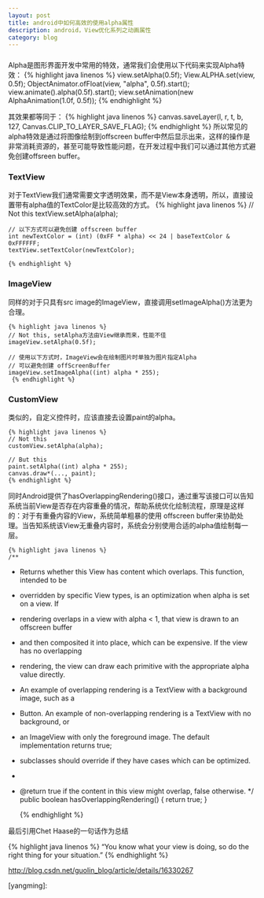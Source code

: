 ```yaml
---
layout: post
title: android中如何高效的使用alpha属性
description: android，View优化系列之动画属性
category: blog
---
```

###

Alpha是图形界面开发中常用的特效，通常我们会使用以下代码来实现Alpha特效：
	{% highlight java linenos %}
	view.setAlpha(0.5f);
    View.ALPHA.set(view, 0.5f);
	ObjectAnimator.ofFloat(view, "alpha", 0.5f).start();
	view.animate().alpha(0.5f).start();
	view.setAnimation(new AlphaAnimation(1.0f, 0.5f));
	 {% endhighlight %}

其效果都等同于：
	{% highlight java linenos %}
	canvas.saveLayer(l, r, t, b, 127, Canvas.CLIP_TO_LAYER_SAVE_FLAG);
	{% endhighlight %}
所以常见的alpha特效是通过将图像绘制到offscreen buffer中然后显示出来，这样的操作是非常消耗资源的，甚至可能导致性能问题，在开发过程中我们可以通过其他方式避免创建offsreen buffer。

### TextView

对于TextView我们通常需要文字透明效果，而不是View本身透明，所以，直接设置带有alpha值的TextColor是比较高效的方式。
	{% highlight java linenos %} 
	// Not this
	textView.setAlpha(alpha);
	
	// 以下方式可以避免创建 offscreen buffer
	int newTextColor = (int) (0xFF * alpha) << 24 | baseTextColor & 0xFFFFFF;
	textView.setTextColor(newTextColor);
	
	{% endhighlight %}
### ImageView
同样的对于只具有src image的ImageView，直接调用setImageAlpha()方法更为合理。

	{% highlight java linenos %}
	// Not this, setAlpha方法由View继承而来，性能不佳
	imageView.setAlpha(0.5f);

	// 使用以下方式时，ImageView会在绘制图片时单独为图片指定Alpha
	// 可以避免创建 offScreenBuffer
	imageView.setImageAlpha((int) alpha * 255);
	 {% endhighlight %}
### CustomView
类似的，自定义控件时，应该直接去设置paint的alpha。

	{% highlight java linenos %} 
	// Not this
	customView.setAlpha(alpha);

	// But this
	paint.setAlpha((int) alpha * 255);
	canvas.draw*(..., paint);	
	{% endhighlight %}

同时Android提供了hasOverlappingRendering()接口，通过重写该接口可以告知系统当前View是否存在内容重叠的情况，帮助系统优化绘制流程，原理是这样的：对于有重叠内容的View，系统简单粗暴的使用 offscreen buffer来协助处理。当告知系统该View无重叠内容时，系统会分别使用合适的alpha值绘制每一层。


	{% highlight java linenos %} 
	/**
 * Returns whether this View has content which overlaps. This function, intended to be
 * overridden by specific View types, is an optimization when alpha is set on a view. If
 * rendering overlaps in a view with alpha < 1, that view is drawn to an offscreen buffer
 * and then composited it into place, which can be expensive. If the view has no overlapping
 * rendering, the view can draw each primitive with the appropriate alpha value directly.
 * An example of overlapping rendering is a TextView with a background image, such as a
 * Button. An example of non-overlapping rendering is a TextView with no background, or
 * an ImageView with only the foreground image. The default implementation returns true;
 * subclasses should override if they have cases which can be optimized.
 *
 * @return true if the content in this view might overlap, false otherwise.
 */
public boolean hasOverlappingRendering() {
    return true;
}

	{% endhighlight %}

最后引用Chet Haase的一句话作为总结

{% highlight java linenos %} 
“You know what your view is doing, so do the right thing for your situation.”
{% endhighlight %}



http://blog.csdn.net/guolin_blog/article/details/16330267

[yangming]:  
